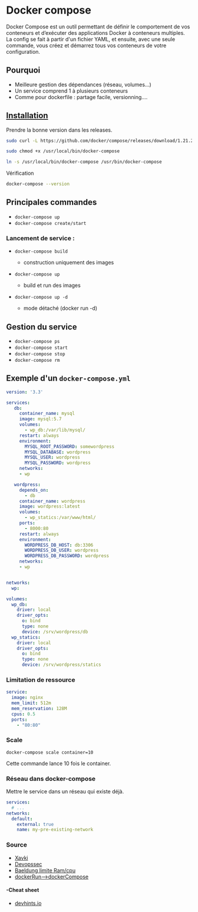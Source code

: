 # Docker compose

Docker Compose est un outil permettant de définir le comportement de vos conteneurs et d’exécuter des applications Docker à conteneurs multiples. La config se fait à partir d'un fichier YAML, et ensuite, avec une seule commande, vous créez et démarrez tous vos conteneurs de votre configuration.
## Pourquoi 

- Meilleure gestion des dépendances (réseau, volumes...)
- Un service comprend 1 à plusieurs conteneurs
- Comme pour dockerfile : partage facile, versionning....

## [Installation](https://docs.docker.com/compose/install/) 

Prendre la bonne version dans les releases.

```bash
sudo curl -L https://github.com/docker/compose/releases/download/1.21.2/docker-compose-`uname -s`-`uname -m` -o /usr/local/bin/docker-compose

sudo chmod +x /usr/local/bin/docker-compose

ln -s /usr/local/bin/docker-compose /usr/bin/docker-compose
```

Vérification 

```bash
docker-compose --version
```

## Principales commandes 

- `docker-compose up`
- `docker-compose create/start`

### Lancement de service :

- `docker-compose build`
	- construction uniquement des images

- `docker-compose up`
	- build et run des images

- `docker-compose up -d`
	- mode détaché (docker run -d)

## Gestion du service

- `docker-compose ps `
- `docker-compose start `
- `docker-compose stop `
- `docker-compose rm `

## Exemple d'un `docker-compose.yml`

```yml
version: '3.3'

services:
   db:
     container_name: mysql
     image: mysql:5.7
     volumes:
       - wp_db:/var/lib/mysql/
     restart: always
     environment:
       MYSQL_ROOT_PASSWORD: somewordpress
       MYSQL_DATABASE: wordpress
       MYSQL_USER: wordpress
       MYSQL_PASSWORD: wordpress
     networks:
     - wp

   wordpress:
     depends_on:
       - db
     container_name: wordpress
     image: wordpress:latest
     volumes:
       - wp_statics:/var/www/html/
     ports:
       - 8000:80
     restart: always
     environment:
       WORDPRESS_DB_HOST: db:3306
       WORDPRESS_DB_USER: wordpress
       WORDPRESS_DB_PASSWORD: wordpress
     networks:
     - wp


networks:
  wp:

volumes:
  wp_db:
    driver: local
    driver_opts:
      o: bind
      type: none
      device: /srv/wordpress/db
  wp_statics:
    driver: local
    driver_opts:
      o: bind
      type: none
      device: /srv/wordpress/statics

```

### Limitation de ressource 


```yml
service:
  image: nginx
  mem_limit: 512m
  mem_reservation: 128M
  cpus: 0.5
  ports:
    - "80:80"
```

### Scale 

`docker-compose scale container=10`

Cette commande lance 10 fois le container.

### Réseau dans docker-compose

Mettre le service dans un réseau qui existe déjà.

```yaml
services:
  # ...
networks:
  default:
    external: true
    name: my-pre-existing-network
```

### Source 
- [Xavki](https://gitlab.com/xavki/presentations-dockercompose)
- [Devopssec](https://devopssec.fr/article/gerez-vos-conteneurs-docker-compose#begin-article-section)
- [Baeldung limite Ram/cpu](https://www.baeldung.com/ops/docker-memory-limit)
- [dockerRun-->dockerCompose](https://www.composerize.com/)

#### -Cheat sheet
- [devhints.io](https://devhints.io/docker-compose)